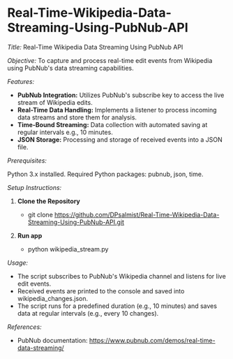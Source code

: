 # Real-Time-Wikipedia-Data-Streaming-Using-PubNub-API

*Title:* Real-Time Wikipedia Data Streaming Using PubNub API

*Objective:* To capture and process real-time edit events from Wikipedia using PubNub's data streaming capabilities.

*Features:*

- **PubNub Integration:** Utilizes PubNub's subscribe key to access the live stream of Wikipedia edits.
- **Real-Time Data Handling:** Implements a listener to process incoming data streams and store them for analysis.
- **Time-Bound Streaming:** Data collection with automated saving at regular intervals e.g., 10 minutes.
- **JSON Storage:** Processing and storage of received events into a JSON file.


*Prerequisites:*

Python 3.x installed.
Required Python packages: pubnub, json, time.

*Setup Instructions:*

1. **Clone the Repository**
    - git clone  https://github.com/DPsalmist/Real-Time-Wikipedia-Data-Streaming-Using-PubNub-API.git

2. **Run app**
   - python wikipedia_stream.py

*Usage:*
- The script subscribes to PubNub's Wikipedia channel and listens for live edit events.
- Received events are printed to the console and saved into wikipedia_changes.json.
- The script runs for a predefined duration (e.g., 10 minutes) and saves data at regular intervals (e.g., every 10 changes).

*References:*
   - PubNub documentation: https://www.pubnub.com/demos/real-time-data-streaming/
